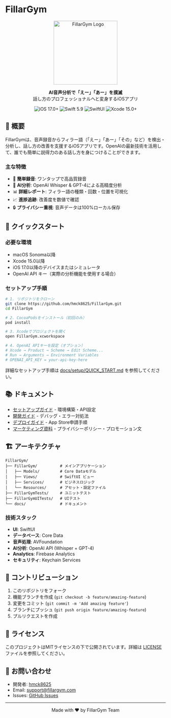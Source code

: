 # FillarGym

<p align="center">
  <img src="docs/assets/logo.png" alt="FillarGym Logo" width="200"/>
</p>

<p align="center">
  <strong>AI音声分析で「えー」「あー」を撲滅</strong><br>
  話し方のプロフェッショナルへと変身するiOSアプリ
</p>

<p align="center">
  <img src="https://img.shields.io/badge/platform-iOS%2017.0%2B-blue.svg" alt="iOS 17.0+">
  <img src="https://img.shields.io/badge/Swift-5.9-orange.svg" alt="Swift 5.9">
  <img src="https://img.shields.io/badge/SwiftUI-5.0-blue.svg" alt="SwiftUI">
  <img src="https://img.shields.io/badge/Xcode-15.0%2B-blue.svg" alt="Xcode 15.0+">
</p>

## 📱 概要

FillarGymは、音声録音からフィラー語（「えー」「あー」「その」など）を検出・分析し、話し方の改善を支援するiOSアプリです。OpenAIの最新技術を活用して、誰でも簡単に説得力のある話し方を身につけることができます。

### 主な特徴

- 🎤 **簡単録音**: ワンタップで高品質録音
- 🤖 **AI分析**: OpenAI Whisper & GPT-4による高精度分析
- 📊 **詳細レポート**: フィラー語の種類・回数・位置を可視化
- 📈 **進捗追跡**: 改善度を数値で確認
- 🔒 **プライバシー重視**: 音声データは100%ローカル保存

## 🚀 クイックスタート

### 必要な環境

- macOS Sonoma以降
- Xcode 15.0以降
- iOS 17.0以降のデバイスまたはシミュレータ
- OpenAI API キー（実際の分析機能を使用する場合）

### セットアップ手順

```bash
# 1. リポジトリをクローン
git clone https://github.com/hmck8625/FillarGym.git
cd FillarGym

# 2. CocoaPodsをインストール（初回のみ）
pod install

# 3. Xcodeでプロジェクトを開く
open FillarGym.xcworkspace

# 4. OpenAI APIキーを設定（オプション）
# Xcode → Product → Scheme → Edit Scheme...
# Run → Arguments → Environment Variables
# OPENAI_API_KEY = your-api-key-here
```

詳細なセットアップ手順は [docs/setup/QUICK_START.md](docs/setup/QUICK_START.md) を参照してください。

## 📚 ドキュメント

- [セットアップガイド](docs/setup/) - 環境構築・API設定
- [開発ガイド](docs/development/) - デバッグ・エラー対処法
- [デプロイガイド](docs/deployment/) - App Store申請手順
- [マーケティング資料](docs/marketing/) - プライバシーポリシー・プロモーション文

## 🏗 アーキテクチャ

```
FillarGym/
├── FillarGym/          # メインアプリケーション
│   ├── Models/         # Core Dataモデル
│   ├── Views/          # SwiftUI ビュー
│   ├── Services/       # ビジネスロジック
│   └── Resources/      # アセット・設定ファイル
├── FillarGymTests/     # ユニットテスト
├── FillarGymUITests/   # UIテスト
└── docs/               # ドキュメント
```

### 技術スタック

- **UI**: SwiftUI
- **データベース**: Core Data
- **音声処理**: AVFoundation
- **AI分析**: OpenAI API (Whisper + GPT-4)
- **Analytics**: Firebase Analytics
- **セキュリティ**: Keychain Services

## 🤝 コントリビューション

1. このリポジトリをフォーク
2. 機能ブランチを作成 (`git checkout -b feature/amazing-feature`)
3. 変更をコミット (`git commit -m 'Add amazing feature'`)
4. ブランチにプッシュ (`git push origin feature/amazing-feature`)
5. プルリクエストを作成

## 📄 ライセンス

このプロジェクトはMITライセンスの下で公開されています。詳細は [LICENSE](LICENSE) ファイルを参照してください。

## 📧 お問い合わせ

- 開発者: [hmck8625](https://github.com/hmck8625)
- Email: support@fillargym.com
- Issues: [GitHub Issues](https://github.com/hmck8625/FillarGym/issues)

---

<p align="center">
  Made with ❤️ by FillarGym Team
</p>